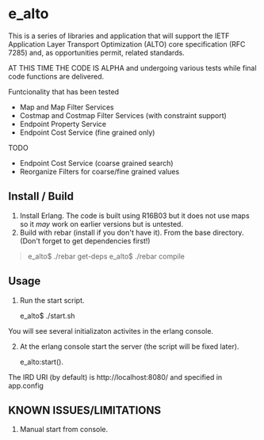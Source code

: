 e_alto
======
This is a series of libraries and application that will 
support the IETF Application Layer Transport Optimization (ALTO) core
specification (RFC 7285) and, as opportunities permit, related 
standards.

AT THIS TIME THE CODE IS ALPHA and undergoing various tests while 
final code functions are delivered.

Funtcionality that has been tested
- Map and Map Filter Services
- Costmap and Costmap Filter Services (with constraint support)
- Endpoint Property Service
- Endpoint Cost Service (fine grained only)

TODO
- Endpoint Cost Service (coarse grained search)
- Reorganize Filters for coarse/fine grained values

Install / Build
---------------
1. Install Erlang. The code is built using R16B03 but it does not use maps 
so it *may* work on earlier versions but is untested.
2. Build with rebar (install if you don't have it).  From the base 
directory.  (Don't forget to get dependencies first!)
> e_alto$ ./rebar get-deps
> e_alto$ ./rebar compile

Usage
----- 
1. Run the start script.

	e_alto$ ./start.sh

You will see several initializaton activites in the erlang console.

2. At the erlang console start the server (the script will be fixed 
later).
  
	e_alto:start().

The IRD URI (by default) is http://localhost:8080/ 
and specified in app.config

KNOWN ISSUES/LIMITATIONS
------------------------
1. Manual start from console. 

